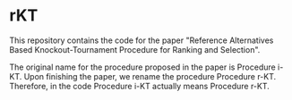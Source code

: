 # rKT
This repository contains the code for the paper "Reference Alternatives Based Knockout-Tournament Procedure for Ranking and Selection".

The original name for the procedure proposed in the paper is Procedure i-KT. Upon finishing the paper, we rename the procedure Procedure r-KT. Therefore, in the code Procedure i-KT actually means Procedure r-KT.
